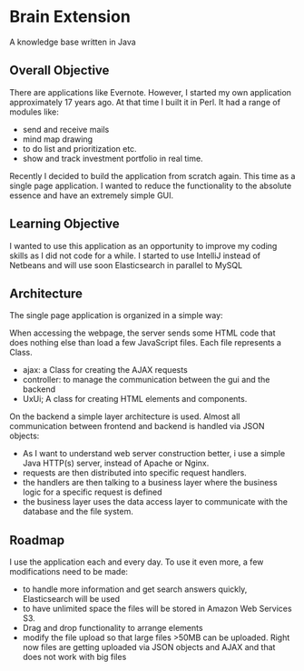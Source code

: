 # Brain Extension

A knowledge base written in Java

## Overall Objective

There are applications like Evernote. However, I started my own application approximately 17 years ago. At that time I built it in Perl. It had a range of modules like: 

- send and receive mails
- mind map drawing
- to do list and prioritization etc. 
- show and track investment portfolio in real time. 

Recently I decided to build the application from scratch again. This time as a single page application. I wanted to reduce the functionality to the absolute essence and have an extremely simple GUI. 

## Learning Objective

I wanted to use this application as an opportunity to improve my coding skills as I did not code for a while. I started to use IntelliJ instead of Netbeans and will use soon Elasticsearch in parallel to MySQL

## Architecture

The single page application is organized in a simple way:

When accessing the webpage, the server sends some HTML code that does nothing else than load a few JavaScript files. Each file represents a Class. 

- ajax: a Class for creating the AJAX requests
- controller: to manage the communication between the gui and the backend
- UxUi; A class for creating HTML elements and components.

On the backend a simple layer architecture is used. Almost all communication between frontend and backend is handled via JSON objects: 

- As I want to understand web server construction better, i use a simple Java HTTP(s) server, instead of Apache or Nginx. 
- requests are then distributed into specific request handlers. 
- the handlers are then talking to a business layer where the business logic for a specific request is defined
- the business layer uses the data access layer to communicate with the database and the file system. 

## Roadmap

I use the application each and every day. To use it even more, a few modifications need to be made: 

- to handle more information and get search answers quickly, Elasticsearch will be used
- to have unlimited space the files will be stored in Amazon Web Services S3. 
- Drag and drop functionality to arrange elements
- modify the file upload so that large files >50MB can be uploaded. Right now files are getting uploaded via JSON objects and AJAX and that does not work with big files

 

